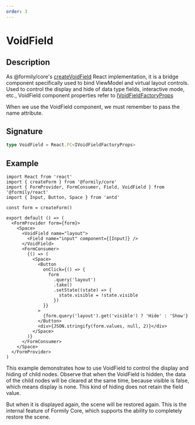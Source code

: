 ```yaml
---
order: 3
---
```


# VoidField

## Description

As @formily/core's [createVoidField](https://core.formilyjs.org/api/models/form#createvoidfield) React implementation, it is a bridge component specifically used to bind ViewModel and virtual layout controls. Used to control the display and hide of data type fields, interactive mode, etc., VoidField component properties refer to [IVoidFieldFactoryProps](https://core.formilyjs.org/api/models/form#ivoidfieldfactoryprops)

<Alert>
When we use the VoidField component, we must remember to pass the name attribute.
</Alert>

## Signature

```ts
type VoidField = React.FC<IVoidFieldFactoryProps>
```

## Example

```tsx
import React from 'react'
import { createForm } from '@formily/core'
import { FormProvider, FormConsumer, Field, VoidField } from '@formily/react'
import { Input, Button, Space } from 'antd'

const form = createForm()

export default () => (
  <FormProvider form={form}>
    <Space>
      <VoidField name="layout">
        <Field name="input" component={[Input]} />
      </VoidField>
      <FormConsumer>
        {() => (
          <Space>
            <Button
              onClick={() => {
                form
                  .query('layout')
                  .take()
                  .setState((state) => {
                    state.visible = !state.visible
                  })
              }}
            >
              {form.query('layout').get('visible') ? 'Hide' : 'Show'}
            </Button>
            <div>{JSON.stringify(form.values, null, 2)}</div>
          </Space>
        )}
      </FormConsumer>
    </Space>
  </FormProvider>
)
```

This example demonstrates how to use VoidField to control the display and hiding of child nodes. Observe that when the VoidField is hidden, the data of the child nodes will be cleared at the same time, because visible is false, which means display is none. This kind of hiding does not retain the field value.

But when it is displayed again, the scene will be restored again. This is the internal feature of Formily Core, which supports the ability to completely restore the scene.
